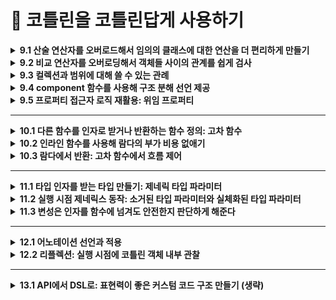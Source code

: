 # 📌 코틀린을 코틀린답게 사용하기 

<details>
<summary><strong>9.1 산술 연산자를 오버로드해서 임의의 클래스에 대한 연산을 더 편리하게 만들기</strong></summary>
  
- 코틀린에서 관례를 사용하는 가장 단순한 예는 산술 연산자

## 9.1.1 plus, times, divide 등: 이항 산술 연산 오버로딩

```kotlin
data class Point(val x: Int, val y: Int) {
    operator fun plus(other: Point): Point {
        return Point(x + other.x, y + other.y)
    }
}
```

```kotlin
fun main() {
	val p1 = Point(10, 20)
	val p2 = Point(30, 40)
	println(p1 + p2) // 기호를 쓰면 plus 함수가 호출 
	// Point(x=40, y=60)
}
```

- `plus` 함수 앞에 `operator` 키워드를 붙여야 한다는 점
- 연산자를 오버로딩하는 함수 앞에는 반드시 `operator` 가 있어야함
- `operator` 키워드를 붙임으로 써 어떤 함수가 관례를 따르는 함수임을 명확히 할 수 있음
- 실수로 관례에서 사용하는 함수 이름을 사용하는 경우를 막아줌
- **함수 이름**(`plus`, `minus`, `times`, `div` 등)과 **`operator`** 키워드를 맞추면, 표준 연산자(`+`, `-`, `*`, `/`)를 그대로 사용 가능

## 9.1.2 연산을 적용한 다음에 그 결과를 바로 대입: 복합 연산자 오버로딩

- `plus` 와 같은 연산자를 오버로딩하면 코틀린은 `+` 연산자뿐 아니라 그와 관련 있는 연산자인 `+=` 도 자동으로 함께 지원 `+=` , `-=` 등의 연산자는 `복합 대입 연산자`라고 부름

## 9.1.3 피연산자가 1개뿐인 연산자: 단한 연산자 오버로딩

- 단항 연산자를 오버로딩하는 절차도 이항 연산자와 마찬가지
- 미리 정해진 이름의 함수를 선언하면서 `operator` 로 표시하면 됨

```kotlin
data class Point(val x: Int, val y: Int) {
    // -point
    operator fun unaryMinus(): Point =
        Point(-x, -y)

    // ++point
    operator fun inc(): Point =
        Point(x + 1, y + 1)

    // --point
    operator fun dec(): Point =
        Point(x - 1, y - 1)
}
```

```kotlin
fun main() {
    val p = Point(3, 5)

    val neg = -p
    println(neg)   // Point(x=-3, y=-5)

    val p2 = p.inc()    // 혹은 ++p
    println(p2)   // Point(x=4, y=6)

    var p3 = p
    p3++
    println(p3)   // Point(x=4, y=6)

    val p4 = p3.dec()   // 혹은 --p3
    println(p4)   // Point(x=3, y=5)
}
```
</details>

<details>
<summary><strong>9.2 비교 연산자를 오버로딩해서 객체들 사이의 관계를 쉽게 검사 </strong></summary>
	
- 코틀린에서는 산술 연산자와 마찬가지로 기본 타입 값뿐 아니라 모든 객체에 대해 비교 연산(`==`, `!=`, `>`, `<`) 등를 수행할 수 있음
- `equals`, `compareTo` 를 호출해야 하는 자바와 달리 코틀린에서는  `==` 비교 연산자를 직접 사용할 수 있어 비교 코드가 더 간결하며 이해하기 쉬움

## 9.2.1 동등성 연산자: equals

- 코틀린의 `==` 연산자는 내부적으로 `a?.equals(b) ?: (b === null)` 을 호출
- **참조 동일성**을 직접 비교하려면 `===` ,`!==` 사용

## 9.2.2 순서 연산자: compareTo (<, >, ≤, ≥)

- **`operator fun compareTo(other): Int`** 을 구현
- **양수/0/음수** 반환에 따라 <, ==, > 같은 연산자 지원
- **멤버 함수**로 직접 구현하거나, **확장 함수**로도 활용 가능
</details>


<details>
<summary><strong>9.3  컬렉션과 범위에 대해 쓸 수 있는 관례</strong></summary>
- 컬렉션을 다룰 때 가장 많이 쓰는 연산은 인덱스를 사용해 원소를 읽거나 쓰는 연산과 어떤 값이 컬렉션에 속해 있는지 검사하는 연산임

## 9.3.1 인덱스로 원소 접근: get과 set

- 코틀린 컬렉션(`List`, `Map` 등)는 `operator fun get(index)` 와 `operator fun set(index, value`) 를 제공해, 인덱스 연산자([]) 문법을 사용할 수 있게 해 줌
- **불변 컬렉션 vs 가변 컬렉션**
    - `List<T>` 는 읽기 전용이므로 `get(index)` 만 지원
    - `MutableList<T>` 는 `get` 과 `set` 둘 다 지원해 요소 변경이 가능

## 9.3.2 어떤 객체가 컬렉션에 들어있는지 검사: in 관례

- **`contains` 연산자 함수**
- 컬렉션(List, Set, Map 등)에는 `operator fun contains(element: T): Boolean` 가 정의되어 있어, 특정 원소가 컬렉션에 포함되어 있는지를 검사할 수 있음
- `in` 연산자는 내부적으로 `contains`호출

```kotlin
val nums = listOf(1, 2, 3)
println(2 in nums)    // nums.contains(2) → true
println(5 !in nums)   // !nums.contains(5) → true
```

- **불변 vs 가변 컬렉션**
    - `List<T>` / `Set<T>` 등 읽기 전용 컬렉션에서도 `contains` 만 있어 `in` 연산이 가능
    - `MutableList<T>` / `MutableSet<T>` 에도 동일하게 `in` / `!in` 사용 가능.
- **Map의 키 검사**
    - `Map<K, V>` 의 경우 `operator fun contains(key: K): Boolean` 가 키 검사용으로 정의되어 있음
    
    ```kotlin
    val map = mapOf("a" to 1, "b" to 2)
    if ("a" in map) { /* true */ }
    ```
    
- **문자열과 범위에도 적용**

```kotlin
"ell" in "Hello"  // true
```

## 9.3.3 객체로부터 범위 만들기: rangeTo와 rangeUtil 관례

- `a..b` 구문은 내부적으로 `a.rangeTo(b)`를 호출
- ex) `a..b` → `a.rangeTo(b)` (끝값 포함)
- `a until b` → 끝값 미포함 범위
- 커스텀 타입에 rangeTo/until을 정의하면 for (x in …) 같은 범위 반복을 직접 지원할 수 있습니다.

## 9.3.4 자신의 타입에 대해 루프 수행: iterator 관례

- **for-루프와 iterator**
    - Kotlin의 for (item in collection) 구문은 내부적으로 다음 과정을 거침
        - 대상 객체에 `operator fun iterator(): Iterator<T>` 가 있는지 확인
        - 반환된 `Iterator<T>`에서 `hasNext()`와 `next()`를 반복 호출
- **Iterator 인터페이스**
    
    ```kotlin
    interface Iterator<out T> {
      fun hasNext(): Boolean
      fun next(): T
    }
    ```
    
    - `hasNext()`가 `true`인 동안 `next()`를 호출해 순차적으로 요소를 꺼냄
</details>

<details>
<summary><strong>9.4 component 함수를 사용해 구조 분해 선언 제공</strong></summary>
	
- 구조 분해 선언를 사용하면 복합적인 값을 분해해서 별도의 여러 자역 변수를 한꺼번에 초기화할 수 있음
- 복합적인 값을 **여러 변수로 한꺼번에 분해**해서 초기화하는 문법
- 예: `val (name, age) = person`

---

- **작동 원리**
    - 구조 분해 선언은 `componentN()` 함수들을 호출하여 동작함.
    - 예를 들어, `val (a, b) = obj` → 내부적으로 `obj.component1()`과 `obj.component2()` 호출됨.

---

- **사용 조건**
    - 클래스에 `componentN()` 함수가 정의되어 있어야 함.
    - **`data class`**는 자동으로 `componentN()` 함수를 생성해줌.

```kotlin
class Point(val x: Int, val y: Int) {
    operator fun component1() = x
    operator fun component2() = y
}

val (x, y) = Point(10, 20)
```
</details>

<details>
<summary><strong>9.5 프로퍼티 접근자 로직 재활용: 위임 프로퍼티</strong></summary>
	
## 9.5.1 위임 프로퍼티의 기본 문법과 내부 동작

- **프로퍼티의 getter/setter 로직을 다른 객체에 위임**하는 방식
- 공통된 로직을 재사용할 수 있어 중복 제거와 코드 간결화에 유리함

```kotlin
val property by delegate
```

• `delegate`는 `getValue` / `setValue` 함수를 가진 객체여야 함

## 9.5.2 위임 프로퍼티 사용: by lazy()를 사용한 지연 초기화

- 지연 초기화는 객체의 일부분을 초기화하지 않고 남겨뒀다가 실제로 그 부분의 값이 필요할 경우 초기화할 때 흔히 쓰이는 패턴

```kotlin
val name: String by lazy {
    println("계산 중...")
    "Kotlin"
}
```

- **표준 위임 프로퍼티 종류**
    - `lazy` → 지연 초기화
    - `observable` → 값 변경 감지
    - `vetoable` → 변경 조건 검사
    - `Delegates.notNull<T>()`→ 반드시 나중에 초기화돼야 할 값에 사용
</details>

<hr>

<details>
<summary><strong>10.1 다른 함수를 인자로 받거나 반환하는 함수 정의: 고차 함수 </strong></summary>
	
- 코틀린에서는 람다나 함수 참조를 사용해 함수를 값으로 표현 할 수 있음

## 10.1.1 함수 타입은 람다의 파라미터 타입과 반환 타입을 지정한다.

- 함수를 인자로 받거나, 함수를 반환하는 함수를 고차 함수라고 함
- 코틀린에서는 람다식이나 함수 참조를 통해 함수를 값처럼 사용할 수 있음
- 람다의 매개변수 타입과 반환 타입을 명시하여 사용.

```kotlin
val sum: (Int, Int) -> Int = { x, y -> x + y }
```

## 10.1.2 인자로 전달 받은 함수 호출

- 고차 함수에서 함수를 인자로 전달받았다면, 해당 함수를 일반 함수처럼 호출하면 됨
- 전달받은 함수도 ()를 붙여 호출할 수 있음

```kotlin
fun twoAndThree(operation: (Int, Int) -> Int): Int {
    return operation(2, 3)
}

val sum = twoAndThree { a, b -> a + b }     // 5
val product = twoAndThree { a, b -> a * b } // 6
```

- `operation`이라는 파라미터는 `(Int, Int) -> Int` 타입의 함수
- `operation(2, 3)`처럼 일반 함수처럼 호출 가능

## 10.1.3 자바에서 코틀린 함수 타입 사용

- 코틀린의 함수 타입은 Java의 함수형 인터페이스와 호환됨.
- Java에서는 코틀린 함수 타입을 직접 사용할 수는 없지만, Function 인터페이스나 람다로 전달 가능함.

```kotlin
// kotlin 
fun process(operation: (Int, Int) -> Int): Int {
    return operation(4, 2)
}
```

```java
//java
int result = KotlinKt.process((a, b) -> a + b);
```

- SAM 변환 (Single Abstract Method)
    - 자바에서는 함수형 인터페이스(메서드가 하나인 인터페이스)를 사용하여 코틀린 함수 타입을 전달받을 수 있음
    - 자바의 람다는 이런 인터페이스를 구현한 익명 객체로 자동 변환됨 → SAM 변환

```kotlin
// kotlin 
fun interface IntBinaryOp {
    fun apply(x: Int, y: Int): Int
}

fun compute(op: IntBinaryOp): Int = op.apply(10, 5)
```

```java
// java
int result = KotlinKt.compute((x, y) -> x * y);
```

## 10.1.4 함수 타입의 파라미터에 대해 기본값을 지정할 수 있고, 널이 될 수도 있다.

- 함수 타입 파라미터도 기본값 지정 가능
    - 일반 파라미터처럼 함수 타입 파라미터에도 기본값을 설정할 수 있음
    - 함수 인자를 생략하면 기본으로 지정된 함수가 사용됨

```kotlin
fun greet(message: String, formatter: (String) -> String = { it.uppercase() }) {
    println(formatter(message))
}

greet("hello")                     // HELLO (기본값 사용)
greet("hello") { it.reversed() }  // olleh
```

- 함수 타입 파라미터도 nullable 가능
    - 함수 타입 파라미터에 `null`을 허용할 수도 있음.
    - 이 경우에는 `null` 체크 후 호출 필요

```kotlin
fun greetNullable(message: String, formatter: ((String) -> String)? = null) {
    val result = formatter?.invoke(message) ?: message
    println(result)
}

greetNullable("hello")                        // hello
greetNullable("hello") { it.capitalize() }    // Hello
```

## 10.1.5 함수를 함수에서 반환

- 코틀린에서는 **함수를 반환값으로 사용할 수 있음**
- 즉, **고차 함수는 함수를 반환**할 수도 있음
- 반환 타입은 (파라미터) -> 반환값 형태의 **함수 타입**

```kotlin
fun operation(): (Int) -> Int {
    return { it * 2 }
}

val result = operation()(3)  // 6
```

- `operation()`은 `(Int) -> Int` 타입의 함수를 반환
- 반환된 함수를 즉시 호출: `operation()(3)`

## 10.1.6 람다를 활용해 중복을 줄여 코드 재사용성 높이기

- *공통된 코드 흐름(템플릿)*은 유지하고, 다른 동작만 람다로 전달하여 중복 제거
- 템플릿 메서드 패턴을 람다로 간결하게 구현하는 방식

```kotlin
fun <T> withFileReader(file: File, block: (BufferedReader) -> T): T {
    return file.bufferedReader().use { reader ->
        block(reader)
    }
}
```

- `file.bufferedReader()`와 `use {}`는 **공통 로직**
- 실제 동작은 `block` 람다로 전달 받음

```kotlin
val lines = withFileReader(File("data.txt")) { reader ->
    reader.readLines()
}

val firstLine = withFileReader(File("data.txt")) { reader ->
    reader.readLine()
}
```
</details>

<details>
<summary><strong>10.2 인라인 함수를 사용해 람다의 부가 비용 없애기 </strong></summary>
	
- 보통 람다를 익명 클래스로 컴파일한다고 설명
- 그렇지만 람다식마다 새로운 클래스가 생기고 람다가 변수를 캡처한 경우 람다 정의가 포함된 코드를 호출하는 시점마다 새로운 객체가 생긴다는 뜻이라는 사실
- 이로 인해 부가 비용이 듬
- 따라서 람다를 사용하는 구현은 똑같은 코드를 직접 실행하는 함수보다 절 효율 적

## 10.2.1 인라이닝이 작동하는 방식

- 어떤 함수를 `inline`으로 선언하면 . 그 함수의 본문이 인라인이 됨
- 다른 말로 하면 함수를 호출하는 코드를 함수를 호출하는 바이트코드 재신에 함수 본문을 번역한 바이트코드로 컴파일 한다는 뜻

```kotlin
inline fun <T> synchronized(lock: Lock, action: () -> T): T {
  lock.lock()
  try {
    return action()
  } finally {
    lock.unloack()
  }
}

fun main() {
   val l = ReentrantLock()
   synchronized(1) {
   // 
   }
}
```

- 자바에서는 임의의 객체 대해 `synchronized` 를 사용할 수 있지만 이함수는 `Lock` 클래스의 인스턴스를 요구한다는 점

## 10.2.2 인라인 함수의 제약

- **재귀 호출(recursion) 금지**
    - 직접(recursive) 혹은 간접(recursive)으로 자기 자신을 호출할 수 없음
    - 컴파일러가 호출 지점에 함수 본문을 무한히 복사하게 되어 코드 팽창(infinite inlining)이 발생하기 때문
- **가상(virtual) 함수로 사용할 수 없음**
    - `open`, `abstract`, `override` 키워드를 붙인 함수는 `inline`으로 선언할 수 없음
    - 인터페이스나 추상 클래스의 멤버로도 선언할 수 없으며, 항상 `final` 상태여야 함
- **리플렉션(reflection) 제한**
    - 인라이닝된 함수 본문은 실제 바이트코드에 함수 호출 형태로 남아 있지 않기 때문에, 런타임에 :: 연산자로 참조하거나 `kotlin.reflect API`로 호출할 수 없음
- **람다 파라미터의 반환(return) 제약**
    - `inline` 함수 안에서 넘어온 람다 내에서는 “*비지역(non-local) 반환*” (return without label) 이 가능
    - 하지만 `noinline` 으로 표시된 람다에는 비지역 반환이 불가능하며, `crossinline` 을 붙이면 “non-local return” 자체가 금지됩니다.
- **지역(local) 클래스·함수 인라이닝 불가**
    - `inline` 함수 내부에 정의된 지역 클래스나 지역 함수는 인라이닝되지 않음
    - `inline` 함수는 어디까지나 호출 지점에 “본문”만 복사해 넣으므로, 지역 선언부 전체를 가져갈 수는 없음
</details>


<details>
<summary><strong>10.3 람다에서 반환: 고차 함수에서 흐름 제어</strong></summary>
	
## 10.3.1 람다 안의 retrun 문: 람다를 둘러싼 함수에서 반환

```kotlin
inline fun perform(times: Int, action: (Int) -> Unit) {
    for (i in 1..times) {
        action(i)
    }
    println("perform 끝")  // 이 코드는, 람다에서 비지역 반환이 일어나면 실행되지않음 
}

fun foo() {
    perform(5) { i ->
        if (i == 3) return        // non-local return: foo()를 즉시 종료
        println("i = $i")
    }
    println("foo 끝")             // 이 줄은 호출되지 x 
}

fun main() {
    foo()
    println("main 계속 실행")    // foo()가 return으로 바로 나가버렸기 때문에, 여전히 실행
}
```

## 10.3.2 람다로부터 반환: 레이블을 사용한 return

- `inline 고차 함수`에 넘긴 람다에서 `return`을 하면 기본적으로 **비지역 반환(non-local return)** 으로 동작해, 람다를 감싼 함수 전체가 종료됨
- 그런데 “람다 내부만 종료시키고 싶을 때” 는 **레이블(label)** 을 붙인 return 을 사용함

```kotlin
inline fun perform(times: Int, action: (Int) -> Unit) {
    for (i in 1..times) {
        action(i)
    }
    println("perform 끝")
}

fun exampleLabelReturn() {
    perform(5) lambda@{ i ->
        if (i == 3) return@lambda   // 이 return은 람다(lambda@)만 종료
        println("i = $i")
    }
    println("exampleLabelReturn 끝")  // 이 줄도 실행됨
}

fun main() {
    exampleLabelReturn()
}
```

## 10.3.3 익명 함수: 기본적으로 로컬 return

- `inline` 함수에 넘겨줄 때 람다 대신 **익명 함수**(anonymous function)를 사용하면, 그 안의 `return`은 언제나 **로컬 반환(local return)** 으로 동작
- 익명 함수 내부에서 return이 호출되면 **익명 함수 자체만** 빠져나가고, 이를 감싼 호출 함수나 상위 함수 전체는 종료되지 않음

```kotlin
inline fun perform(times: Int, action: (Int) -> Unit) {
    for (i in 1..times) {
        action(i)
    }
    println("perform 끝")
}

fun exampleAnonymousFunction() {
    perform(5, fun(i: Int) {
        if (i == 3) {
            println("i == 3: 익명 함수에서 return")  
            return    //  로컬 반환: 익명 함수만 종료
        }
        println("i = $i")
    })
    println("exampleAnonymousFunction 끝")  // 이 줄도 정상 실행
}

fun main() {
    exampleAnonymousFunction()
}

/*
i = 1
i = 2
i == 3: 익명 함수에서 return
i = 4
i = 5
perform 끝
exampleAnonymousFunction 끝
*/
```
</details>

<hr>
<details>
<summary><strong>11.1 타입 인자를 받는 타입 만들기: 제네릭 타입 파라미터</strong></summary>
	
- 제네릭스를 사용하면 타입 파라미터를 받는 타입을 정의할 수 있음

## 11.1.1 제네릭 타입과 함께 동작하는 함수와 프로퍼티

- 일반 클래스와 마찬가지로, 제네릭 클래스 안의 멤버 함수 시그니처에 T를 마음껏 쓸 수 있음

```kotlin
class Box<T>(private val value: T) {
    // T를 반환하는 함수
    fun getValue(): T = value

    // T를 파라미터로 받는 함수
    fun replace(newValue: T): Box<T> = Box(newValue)
}
```

## 11.1.2 제네릭 클래스를 홑화살괄호 구문을 사용해 선언한다

- 클래스·인터페이스·함수 이름 뒤에 <T>(또는 <A, B> 등)로 타입 파라미터 선언. 생성 시 <Int>처럼 명시하거나, 타입 추론으로 생략 가능

```kotlin
// 쌍(pair)을 담는 제네릭 클래스
class PairBox<A, B>(val first: A, val second: B)

// 함수에도 제네릭 선언 가능
fun <T> singleton(item: T): List<T> = listOf(item)

// 사용 예
val p: PairBox<String, Int> = PairBox("age", 30)
val list = singleton(true)     // List<Boolean>
```

## 11.1.3 제네릭 클래스나 함수가 사용할 수 있는 타입 제한: 타입 파라미터 제약

- SuperType 문법으로 T가 특정 타입(또는 인터페이스)을 상속/구현하도록 제한. where 절로 다중 제약도 가능.

```kotlin
// Comparable을 구현한 타입만 허용하는 정렬 리스트
class SortedList<T : Comparable<T>> {
    private val elements = mutableListOf<T>()
    fun add(item: T) {
        elements.add(item)
        elements.sort()
    }
    fun all(): List<T> = elements
}

// Number 타입만 허용하는 함수
fun <T : Number> half(value: T): Double = value.toDouble() / 2

// 사용 예
val sl = SortedList<Int>()
sl.add(5); sl.add(2); sl.add(8)
println(sl.all())           // [2, 5, 8]
println(half(9))            // 4.5
```

## 11.1.4 명시적으로 타입 파라미터를 널이 될 수 없는 타입으로 표시해서 널이 될수 있는 타입 인자 제외시키기

- 본 <T>는 nullable(Any?)도 허용. T : Any로 제한해 non-null 타입만 받도록 설정

```kotlin
// nullable 허용 버전: Box<String?> 가능
class NullableBox<T>(val value: T)

// non-null 전용 버전: Box<String?> 불가
class NotNullBox<T : Any>(val value: T)

// 사용 예
val nb1 = NullableBox<String?>(null)   // 허용
// val nb2 = NotNullBox<String?>(null) // 컴파일 에러!
val nb3 = NotNullBox("Hello")         // OK
```
</details>

<details>
<summary><strong>11.2 실행 시점 제네릭스 동작: 소거된 타입 파라미터와 실체화된 타입 파라미터</strong></summary>
	
## 11.2.1 실행 시점에 제네릭 클래스의 타입 정보를 찾을 때 한계: 타입 검사와 캐스팅

- 제네릭은 컴파일 시점에만 타입 정보를 유지하고, 실행 시점에는 타입 정보가 지워짐 이걸 `타입 소거(Type Erasure)` 라고 한다.
- 따라서 `List<String>`과 `List<Int>`는 실행 시점에는 동일한 타입(List) 으로 간주됨
- 이로 인해 발생하는 대표적인 제약
    - 타입 검사 시 구체적인 타입 파라미터를 사용할 수 없음
    
    ```kotlin
    if (value is List<String>) // ❌ 경고 발생: 실행 시점에 타입 정보 없음
    ```
    
    - **캐스팅** 시에도 타입 파라미터는 무시됨
    
    ```kotlin
    val strings = value as List<String> // 경고는 없지만, 런타임에 타입 체크 안됨
    ```
    

**???*캐스팅 시 타입 파라미터 무시됨 — 왜 문제가 되나???***

- Kotlin의 **제네릭 타입 파라미터는 실행 시점에 지워짐** → **타입 소거(Type Erasure)**

```kotlin
val strings = value as List<String>
```

- `value`가 실제로 `List<Any>`이거나 `List<Int>`라도 컴파일러는 경고 없이 통과함
- 하지만 런타임에는 `ClassCastException`이 발생할 수 있음.
    
    왜냐면 *JVM은 value가 List인지까지만 알고*, 그 안에 어떤 타입이 들어있는지는 모름.
    

- `as List<String>` 같이 **구체적인 제네릭 타입으로 캐스팅하는 건 매우 위험**함.
- *타입 안전성을 확보하려면 → reified 키워드 사용하거나, 타입 체크를 피해 로직을 설계해야 함*

## 11.2.2 실체화된 타입 파라미터를 사용하는 함수는 타입 인자를 실행 시점에 언급할 수 있다

- 앞에서 본 것처럼, 일반적인 제네릭은 타입 소거(Type Erasure) 때문에 실행 시점에 타입 정보를 알 수 없음.
- 그러나 inline 함수의 타입 파라미터에 `reified`를 붙이면, 실행 시점에도 타입 정보를 사용할 수 있음.
- 이를 통해 다음과 같은 작업이 가능해짐:
    - `is T`
    - `T::class`
    - `T::class.java`

```kotlin
inline fun <reified T> printTypeName(value: Any) {
    if (value is T) {
        println("value is of type ${T::class.simpleName}")
    } else {
        println("value is NOT of type ${T::class.simpleName}")
    }
}
```

- ***왜 inline 이 필요할까?***
    - `reified`는 **타입 정보를 바이트코드에 포함시켜야 하므로**, 반드시 함수가 `inline` 이어야 함
    - `inline` 없이 `reified`만 쓰면 컴파일 오류 발생

## 11.2.3 클래스 참조를 실체화된 타입 파라미터로 대신함으로써 java.lang.Class 파라미터 피하기

- 자바 스타일의 함수에서 타입 정보를 실행 시점에 사용하려면 보통 이렇게 함

```java
fun <T> loadService(clazz: Class<T>): T {
    return clazz.getDeclaredConstructor().newInstance()
}
```

- 코틀린에서는 `reified`를 쓰면 `Class<T>` 없이도 가능

```kotlin
inline fun <reified T> loadService(): T {
    return T::class.java.getDeclaredConstructor().newInstance()
}
```

- `T::class.java`는 **실체화된 타입 파라미터 T가 있어야만 가능**.
- 더 간결하고 타입 안전하며, **불필요한 인자 전달 없이 구현 가능**.

## 11.2.4 실체화된 타입 파라미터가 있는 접근자 정의

- Kotlin에서는 프로퍼티의 getter나 setter에 inline 함수와 reified 타입 파라미터를 사용할 수 있음
- 이를 통해 특정 타입인지 검사하거나 타입에 따라 동작을 다르게 하는 로직을 프로퍼티처럼 정의할 수 있음

```kotlin
val <T> List<T>.firstElementType: String
    inline get() = T::class.simpleName ?: "Unknown"
```

- 하지만 위 코드는 **컴파일되지 않음**.
- 왜냐하면 **`reified`는 inline ``함수에서만 사용할 수 있는데**, 일반 프로퍼티의 `getter`는 `inline`이 아니기 때문

```kotlin
inline val <reified T> List<T>.typeName: String
    get() = T::class.simpleName ?: "Unknown"
```

- 실제로는 **프로퍼티처럼 보이지만 `inline` 함수 형태**로 만들어야 함
</details>

<details>
<summary><strong>11.3 변성은 인자를 함수에 넘겨도 안전한지 판단하게 해준다</strong></summary>

- 변성 개념은 `List<String>`과 `List<Any>` 같이 기저 타입이 같고 타입 인자가 다른 여러 타입이 어떤 관계가 있는지 설명하는 개념

## 11.3.1 변성은 인자를 함수에 넘겨도 안전한지 판단하게 해준다.

- 코틀린의 **제네릭은 기본적으로 공변(covariant)하지 않음**
    
    예를 들어 List<String>은 List<Any>의 하위 타입이 아님
    
- 하지만 우리가 알고 있는 일반적인 타입 상속 관계(예: String → Any)와 달리, 제네릭 타입은 **타입 인자가 달라지면 무관한 타입으로 간주됨**

```kotlin
val strings = listOf("a", "b", "c")
printContents(strings) // 컴파일 오류 발생!
```

- 이유는 List<Any>와 List<String>은 별개의 타입으로 간주되므로, 타입 안전성 보장을 위해 허용되지 않음.

## 11.3.2 클래스, 타입, 하위 타입

- 클래스와 타입은 다름 코틀린에서는 한 클래스가 여러 타입을 가질 수 있음
- 특히 제네릭 클래스의 경우, 타입 인자에 따라 서로 다른 “타입”으로 간주됨

```kotlin
class Box<T>(val value: T)
```

- `Box<Int>` , `Box<String>` , `Box<Any>`

## 11.3.3 공변성은 하위 타입 관계를 유지한다.

- 공변성(covariance)
    - 하위 타입 관계가 유지되는 것을 의미함.
    - 즉, `String`이 `Any`의 하위 타입이라면, `Producer<String>`이 `Producer<Any>`의 하위 타입이 되도록 허용하는 것.

```kotlin
interface Producer<out T> {
    fun produce(): T
}
```

- `out T`는 *T를 반환(출력)*하는 데만 사용된다는 뜻.
- 코틀린 컴파일러는 T가 출력 전용(produced-only) 으로만 쓰인다는 걸 보장할 수 있으면 공변성을 허용함
- 이로 인해 하위 타입 관계가 유지될 수 있음
- 왜 공변성이 필요한가?
    - 타입 인자가 *읽기 전용(read-only)* 으로 사용될 때는 공변성 적용이 완전 안전
    - 따라서 `List<out T>`, `Sequence<out T>`처럼 코틀린의 표준 라이브러리에서도 적극적으로 사용됨

## 11.3.4 반공변성은 하위 타입 관계를 뒤집는다.

- 반공변성(Contravariance)이란?
    - 일반적으로 `String`은 `Any`의 하위 타입이야.
    - 그런데 `Consumer<Any>`가 `Consumer<String>`의 하위 타입이 되는 걸 반공변성이라 한다.
    - 즉, 타입 관계가 뒤집힌다는 뜻.
- 왜 타입 관계가 뒤집힐까?
    - `Consumer<T>`는 값을 받기만(consumes) 하는 역할이기 때문에
        
        → 더 일반적인 타입이어야 안전함
        
    - 예를 들어 `Consumer<Any>`는 모든 타입을 받을 수 있으니, `Consumer<String>`이 필요한 곳에 넣어도 문제 없이 동작할 수 있어.

```kotlin
interface Consumer<in T> {
    fun consume(item: T)
}
```

- `in T`는 *T를 입력 전용(consume-only)* 으로 사용하겠다는 의미
- 반공변성 적용을 통해 타입 관계를 뒤집을 수 있게 허용함

| **구분** | **키워드** | **방향성** | **설명** |
| --- | --- | --- | --- |
| 공변성 | out | 하위 → 상위 | 읽기 전용: Producer<String> → Producer<Any> |
| 반공변성 | in | 상위 → 하위 | 쓰기 전용: Consumer<Any> → Consumer<String> |
| 무변성 | 없음 | 관계 없음 | Box<String> ≠ Box<Any> |
</details>

<hr>

<details>
<summary><strong>12.1 어노테이션 선언과 적용</strong></summary>
	
## 12.1.1 어노테이션을 적용해 선언에 표지 남기기

- **@Test**
    - 테스트 함수임을 표시하는 어노테이션
    - 코틀린에서 **JUnit** 기반의 테스트를 실행할 때 사용
    - 이 어노테이션이 붙은 함수는 **테스트 프레임워크가 자동으로 실행**

```kotlin
import org.junit.Test
import kotlin.test.assertEquals

class MyTests {

    @Test
    fun addition_isCorrect() {
        assertEquals(4, 2 + 2)
    }
}
```

- **`JUnit4`**:  `org.junit.Test`
- **`JUnit5`**에서는 `@org.junit.jupiter.api.Test` 사용
- 코틀린에서는 `kotlin.test.Test`도 제공됨 (멀티플랫폼에서 사용 가능)

- **@Deprecated**
    - **더 이상 사용하지 말아야 할 선언**에 붙이는 어노테이션
    - 해당 API가 **구식이거나 위험하므로 대체 API를 사용하라**는 의도 전달

```kotlin
@Deprecated("이 함수는 사용하지 마세요. use newFunction() instead.", ReplaceWith("newFunction()"))
fun oldFunction() {
    println("Old")
}

fun newFunction() {
    println("New")
}
```

- **`ReplaceWith` 사용**
- `ReplaceWith("newFunction()")`을 지정하면, IDE가 자동으로 ***빠르게 치환 제안***해 줌

| @Deprecated | 일반적인 사용 중단 표시 |
| --- | --- |
| @Deprecated(message, ReplaceWith(...)) | 대체 API 제안 포함 |
| @Deprecated(level = DeprecationLevel.ERROR) | 아예 **컴파일 오류**로 막을 수도 있음 |

## 12.1.2 어노테이션이 참조할 수 있는 정확한 선언 지정: 어노테이션 타킷

- 어노테이션을 정의할 때, 어디에 사용할 수 있는지 명확히 지정할 수 있어야 함
- 이를 위해 코틀린은 `@Target` 어노테이션을 사용함.

```kotlin
@Target(AnnotationTarget.FUNCTION)
annotation class MyAnnotation
```

- 이렇게 하면 MyAnnotation은 함수에만 사용 가능하게 제한됨

| **타깃 종류** | **설명** |
| --- | --- |
| CLASS | 클래스 또는 객체 선언 |
| ANNOTATION_CLASS | 어노테이션 클래스 |
| TYPE_PARAMETER | 타입 파라미터 (예: <T>) |
| PROPERTY | 프로퍼티 전체 |
| FIELD | 자바 필드 (직렬화용 등) |
| CONSTRUCTOR | 생성자 |
| FUNCTION | 함수 |
| VALUE_PARAMETER | 함수 파라미터 |
| EXPRESSION | 식(expression) |
| FILE | 파일 전체 |
| TYPE | 타입 사용 위치 (예: 제네릭, 타입 캐스트 등) |
| LOCAL_VARIABLE | 지역 변수 |
| PROPERTY_GETTER / SETTER | 프로퍼티 접근자(get, set) |

## 12.1.3 어노테이션을 활용해 JSON 직렬화 제어

- JSON 직렬화/역직렬화 시 어떤 프로퍼티를 포함할지/무시할지, 어떤 이름으로 매핑할지를 어노테이션을 통해 제어할 수 있음.
- 코틀린에서는 `@Serializable`, `@SerialName`, `@Transient` 등을 통해 직렬화 동작을 정밀하게 설정할 수 있음.

## 12.1.4 어노테이션 선언

- 코틀린에서는 직접 어노테이션을 선언할 수 있음
- 자바 스타일과 유사하지만, 코틀린만의 선언 방식과 제한이 있음.

```kotlin
annotation class MyAnnotation
```

- `class` 앞에 `annotation` 키워드를 붙이면 어노테이션이 됨
- **`어노테이션 클래스`는 생성자 파라미터를 가질 수 있음**

```kotlin
annotation class JsonName(val name: String)

@JsonName("user_name")
data class User(val name: String)
```

- `@JsonName("user_name")` → 어노테이션에 전달된 값은 런타임에 활용 가능

## 12.1.5 메타어노테션: 어노테이션을 처리하는 방법 제어

- 메타어노테이션 자체에도 어노테이션을 붙일 수 있음. 이를 메타어노테이션이라 함.
- 대표적으로 다음 3가지가 중요함
    - **`@Target` -  어노테이션을 어디에 적용할 수 있는지 정의**
    
    ```kotlin
    @Target(AnnotationTarget.CLASS, AnnotationTarget.FUNCTION)
    annotation class Example
    ```
    

- **`@Retention` -** 어노테이션 정보가 **언제까지 유지되는지** 정의
    - 어노테이션 정보가 **언제까지 유지되는지** 정의
    
    ```kotlin
    @Retention(AnnotationRetention.RUNTIME)
    annotation class Example
    ```
    
    | SOURCE | 컴파일 시까지만 존재. 바이트코드에는 없음 |
    | --- | --- |
    | BINARY | 바이트코드엔 있으나 리플렉션 불가 |
    | RUNTIME | 런타임에도 유지, 리플렉션으로 접근 가능 |
- **`@Repeatable` -**  어노테이션을 **같은 선언에 여러 번 사용할 수 있게 허용**
    
    ```kotlin
    @Repeatable
    @Target(AnnotationTarget.CLASS)
    annotation class Tag(val name: String)
    
    @Tag("A")
    @Tag("B")
    class MyClass
    ```
    

## 12.1.7 어노테이션 파라미터로 제네릭 클래스 받기

- 어노테이션은 파라미터로 클래스 타입을 받을 수 있음
- 하지만 자바 및 코틀린 어노테이션의 제약으로 인해, 제네릭 타입 인자를 직접 명시할 수는 없음
- 대신 Class<*> 형태로 원시 타입(Raw Type) 또는 구체화된 타입을 전달
</details>


<details>
<summary><strong>12.2 리플렉션: 실행 시점에 코틀린 객체 내부 관찰 </strong></summary>
	
- `리플렉션(Reflection)`은 코드를 실행 중에 탐색하거나 수정할 수 있는 기능
- 코틀린에서는 `kotlin.reflect` 패키지를 통해 리플렉션 기능을 제공함
- 이를 활용하면, 클래스 이름으로 객체를 만들거나, 프로퍼티 이름으로 값을 읽고 쓸 수 있음

## 12.2.1 코틀린 리플렉션 API: KClass, KCallable, KFunction, KProperty

- **KClass**
    - 코틀린 클래스에 대한 메타데이터를 담는 객체.
    - `String::class`, `MyClass::class`처럼 사용.
    - 자바의 `Class<T>`와 유사하지만, 코틀린 타입 시스템과 연동됨.
    - `KClass`를 통해 클래스 이름, 생성자, 멤버, 상속 계층 등을 조회 가능.
    
    ```kotlin
    val kClass = String::class
    println(kClass.simpleName) // 출력: String
    ```
    

- **KCallable**
    - 호출 가능한 객체의 공통 상위 타입.
    - `KFunction`과 `KProperty`를 모두 포함하는 슈퍼타입.
    - 함수, 프로퍼티 모두를 **일관되게 다루기 위해 사용**됨.
    
    ```kotlin
    val callables = String::class.members.filterIsInstance<KCallable<*>>()
    ```
    
- **KFunction**
    - 코틀린 함수에 대한 리플렉션 정보를 제공.
    - name, parameters, returnType, call(), invoke() 등의 API로 함수 호출 가능.
    
    ```kotlin
    fun greet(name: String) = "Hello, $name"
    val func = ::greet
    println(func.call("Kotlin")) // 출력: Hello, Kotlin
    ```
    
- **KProperty**
    - 코틀린 프로퍼티를 나타냄 (val, var)
    - getter, setter, name, returnType, get(instance) 등의 정보를 제공.
    
    ```kotlin
    data class Person(val name: String)
    val prop = Person::name
    println(prop.get(Person("Alice"))) // 출력: Alice
    ```
    

| **API 요소** | **설명** | **예시** |
| --- | --- | --- |
| KClass | 클래스에 대한 메타정보 | MyClass::class |
| KCallable | 호출 가능한 모든 요소의 공통 타입 | 함수/프로퍼티 탐색 시 사용 |
| KFunction | 함수 리플렉션 정보 | ::myFunc.call(...) |
| KProperty | 프로퍼티 리플렉션 정보 | ::myProp.get(obj) |

## 12.2.2 리플렉션을 사용해 객체 직렬화 구현

- 리플렉션을 이용하면 객체의 프로퍼티 목록을 실행 시점에 탐색할 수 있음.
- 이를 통해 객체를 자동으로 JSON 등의 문자열 형태로 직렬화할 수 있음.
- 코틀린의 `kotlin.reflect` API (KClass, KProperty, etc.)를 활용하면, 직접 JSON 직렬화기를 구현할 수 있음.

## 12.2.3 어노테이션을 활용해 직렬화 제어

- `kotlin.reflect`로 객체의 프로퍼티를 탐색하고,
- 각 프로퍼티에 붙은 어노테이션을 읽어,직렬화 시 제외하거나 이름을 바꾸는 등의 조건부 로직을 구현할 수 있음.
- `@JsonExclude` – 특정 프로퍼티 무시
- `@JsonName` – 이름 매핑

## 12.2.4 JSON 파싱과 객체 역직렬화

- JSON 문자열을 Kotlin 객체로 자동 변환(역직렬화) 하려면
    - JSON 파싱
    - 적절한 클래스 찾기
    - 해당 클래스의 생성자 파라미터에 JSON 값을 매핑
    - 이를 위해 Kotlin에서는 리플렉션 API + 생성자 호출 + 어노테이션 처리를 활용할 수 있음

## 12.2.5 최종 역질렬화 단계: callBy()와 리플렉션을 사용해 객체 만들기

- 이전 단계들에서 준비한 데이터(`JSON → Map<String, String>` 형태)를 이제 실제 Kotlin 객체로 생성하는 단계
- 이때 사용하는 것이 바로 리플렉션의 `callBy()` 함수야
- `callBy()` 란?
    - `KFunction.callBy()`는 함수(또는 생성자)의 파라미터에 이름 기반으로 인자 값을 매핑해 호출할 수 있게 해주는 함수.
    - 모든 파라미터를 순서대로 줄 필요 없이, 이름만 맞으면 일부 파라미터 생략도 가능 (기본값이 있는 경우).
</details>
<hr>
<details>
<summary><strong>13.1 API에서 DSL로: 표현력이 좋은 커스텀 코드 구조 만들기 (생략)</strong></summary>
	
- DSL이란?
    - DSL (Domain-Specific Language): 특정 도메인을 위한 작고 표현력 있는 언어
    - 코틀린의 람다와 확장 함수, 인포크 연산자, 수신 객체 등을 이용하면 마치 언어처럼 보이는 API를 만들 수 있음

```kotlin
fun createHtml(): Element {
    val table = Element("table")
    val row = Element("tr")
    row.add(Element("td", "Hello"))
    table.add(row)
    return table
}
```

- DSL 스타일로 전환 (아래 코드)

```kotlin
html {
    table {
        tr {
            td { +"Hello" }
        }
    }
}
```

## 13.1.1 도메인 특화 언어

- 가독성 향상: 도메인 전문가도 이해할 수 있는 코드 작성 가능
- 중복 제거: 코드 구조가 간결해짐
- 코드 → 구성 정보로 활용: 설정 파일, 템플릿 등에서 활용 가능
- HTML/XML 구성 (`html { ... }`)
- UI 레이아웃 구성 (Compose, Anko 등)
- 테스트 스크립트 (e.g. shouldBe, given { when { then } })
- 빌드 도구 (Gradle Kotlin DSL)
- 데이터 처리 파이프라인 (e.g. pipeline { step { ... } })
</details>
